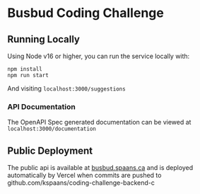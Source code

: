 # Busbud Coding Challenge

## Running Locally

Using Node v16 or higher, you can run the service locally with:

```shell
npm install
npm run start
```

And visiting `localhost:3000/suggestions`

### API Documentation

The OpenAPI Spec generated documentation can be viewed at `localhost:3000/documentation`

## Public Deployment

The public api is available at [busbud.spaans.ca](https://busbud.spaans.ca) and
is deployed automatically by Vercel when commits are pushed to github.com/kspaans/coding-challenge-backend-c
